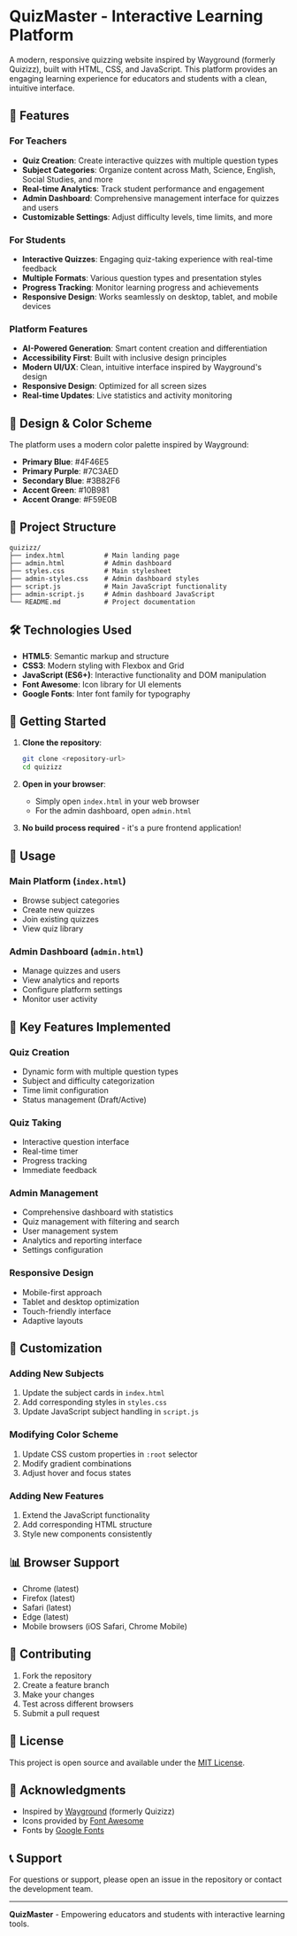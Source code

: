 # QuizMaster - Interactive Learning Platform

A modern, responsive quizzing website inspired by Wayground (formerly Quizizz), built with HTML, CSS, and JavaScript. This platform provides an engaging learning experience for educators and students with a clean, intuitive interface.

## 🚀 Features

### For Teachers
- **Quiz Creation**: Create interactive quizzes with multiple question types
- **Subject Categories**: Organize content across Math, Science, English, Social Studies, and more
- **Real-time Analytics**: Track student performance and engagement
- **Admin Dashboard**: Comprehensive management interface for quizzes and users
- **Customizable Settings**: Adjust difficulty levels, time limits, and more

### For Students
- **Interactive Quizzes**: Engaging quiz-taking experience with real-time feedback
- **Multiple Formats**: Various question types and presentation styles
- **Progress Tracking**: Monitor learning progress and achievements
- **Responsive Design**: Works seamlessly on desktop, tablet, and mobile devices

### Platform Features
- **AI-Powered Generation**: Smart content creation and differentiation
- **Accessibility First**: Built with inclusive design principles
- **Modern UI/UX**: Clean, intuitive interface inspired by Wayground's design
- **Responsive Design**: Optimized for all screen sizes
- **Real-time Updates**: Live statistics and activity monitoring

## 🎨 Design & Color Scheme

The platform uses a modern color palette inspired by Wayground:
- **Primary Blue**: #4F46E5
- **Primary Purple**: #7C3AED
- **Secondary Blue**: #3B82F6
- **Accent Green**: #10B981
- **Accent Orange**: #F59E0B

## 📁 Project Structure

```
quizizz/
├── index.html          # Main landing page
├── admin.html          # Admin dashboard
├── styles.css          # Main stylesheet
├── admin-styles.css    # Admin dashboard styles
├── script.js           # Main JavaScript functionality
├── admin-script.js     # Admin dashboard JavaScript
└── README.md           # Project documentation
```

## 🛠️ Technologies Used

- **HTML5**: Semantic markup and structure
- **CSS3**: Modern styling with Flexbox and Grid
- **JavaScript (ES6+)**: Interactive functionality and DOM manipulation
- **Font Awesome**: Icon library for UI elements
- **Google Fonts**: Inter font family for typography

## 🚀 Getting Started

1. **Clone the repository**:
   ```bash
   git clone <repository-url>
   cd quizizz
   ```

2. **Open in your browser**:
   - Simply open `index.html` in your web browser
   - For the admin dashboard, open `admin.html`

3. **No build process required** - it's a pure frontend application!

## 📱 Usage

### Main Platform (`index.html`)
- Browse subject categories
- Create new quizzes
- Join existing quizzes
- View quiz library

### Admin Dashboard (`admin.html`)
- Manage quizzes and users
- View analytics and reports
- Configure platform settings
- Monitor user activity

## 🎯 Key Features Implemented

### Quiz Creation
- Dynamic form with multiple question types
- Subject and difficulty categorization
- Time limit configuration
- Status management (Draft/Active)

### Quiz Taking
- Interactive question interface
- Real-time timer
- Progress tracking
- Immediate feedback

### Admin Management
- Comprehensive dashboard with statistics
- Quiz management with filtering and search
- User management system
- Analytics and reporting interface
- Settings configuration

### Responsive Design
- Mobile-first approach
- Tablet and desktop optimization
- Touch-friendly interface
- Adaptive layouts

## 🔧 Customization

### Adding New Subjects
1. Update the subject cards in `index.html`
2. Add corresponding styles in `styles.css`
3. Update JavaScript subject handling in `script.js`

### Modifying Color Scheme
1. Update CSS custom properties in `:root` selector
2. Modify gradient combinations
3. Adjust hover and focus states

### Adding New Features
1. Extend the JavaScript functionality
2. Add corresponding HTML structure
3. Style new components consistently

## 📊 Browser Support

- Chrome (latest)
- Firefox (latest)
- Safari (latest)
- Edge (latest)
- Mobile browsers (iOS Safari, Chrome Mobile)

## 🤝 Contributing

1. Fork the repository
2. Create a feature branch
3. Make your changes
4. Test across different browsers
5. Submit a pull request

## 📄 License

This project is open source and available under the [MIT License](LICENSE).

## 🙏 Acknowledgments

- Inspired by [Wayground](https://wayground.com) (formerly Quizizz)
- Icons provided by [Font Awesome](https://fontawesome.com)
- Fonts by [Google Fonts](https://fonts.google.com)

## 📞 Support

For questions or support, please open an issue in the repository or contact the development team.

---

**QuizMaster** - Empowering educators and students with interactive learning tools.
